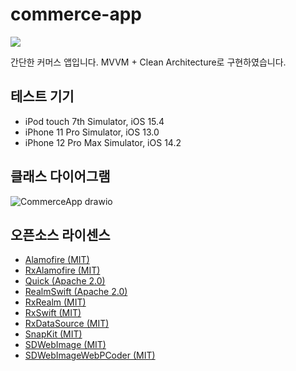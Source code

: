# commerce-app

<img src="https://img.shields.io/badge/iOS-13.0+-black?logo=apple" />  

간단한 커머스 앱입니다. MVVM + Clean Architecture로 구현하였습니다.

## 테스트 기기

- iPod touch 7th Simulator, iOS 15.4
- iPhone 11 Pro Simulator, iOS 13.0
- iPhone 12 Pro Max Simulator, iOS 14.2

## 클래스 다이어그램
![CommerceApp drawio](https://user-images.githubusercontent.com/59321616/182595619-e07ca5e9-8607-4c67-af16-3c80208a16b4.png)

## 오픈소스 라이센스

- [Alamofire (MIT)](https://github.com/Alamofire/Alamofire/blob/master/LICENSE)
- [RxAlamofire (MIT)](https://github.com/RxSwiftCommunity/RxAlamofire/blob/main/LICENSE.md)
- [Quick (Apache 2.0)](https://github.com/Quick/Quick/blob/main/LICENSE)
- [RealmSwift (Apache 2.0)](https://github.com/realm/realm-swift/blob/master/LICENSE)
- [RxRealm (MIT)](https://github.com/RxSwiftCommunity/RxRealm/blob/main/LICENSE)
- [RxSwift (MIT)](https://github.com/ReactiveX/RxSwift/blob/main/LICENSE.md)
- [RxDataSource (MIT)](https://github.com/RxSwiftCommunity/RxDataSources/blob/main/LICENSE.md)
- [SnapKit (MIT)](https://github.com/SnapKit/SnapKit/blob/develop/LICENSE)
- [SDWebImage (MIT)](https://github.com/SDWebImage/SDWebImage/blob/master/LICENSE)
- [SDWebImageWebPCoder (MIT)](https://github.com/SDWebImage/SDWebImageWebPCoder/blob/master/LICENSE)
